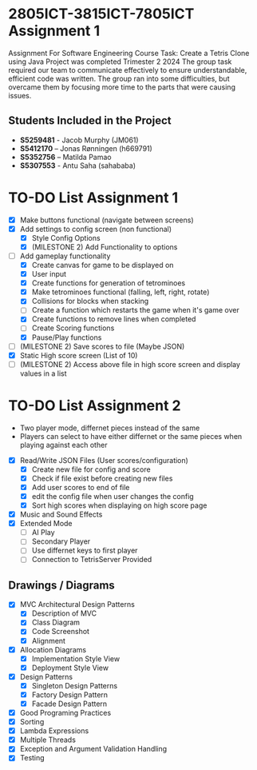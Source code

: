 # 2805ICT-3815ICT-7805ICT Assignment 1
Assignment For Software Engineering Course
Task: Create a Tetris Clone using Java
Project was completed Trimester 2 2024
The group task required our team to communicate effectively to ensure understandable, efficient code was written.
The group ran into some difficulties, but overcame them by focusing more time to the parts that were causing issues.

## Students Included in the Project

 - **S5259481** - Jacob Murphy (JM061)
 - **S5412170** – Jonas Rønningen (h669791)
 - **S5352756** – Matilda Pamao 
 - **S5307553** - Antu Saha (sahababa)


# TO-DO List Assignment 1
- [x] Make buttons functional (navigate between screens)
- [x] Add settings to config screen (non functional)
  - [x] Style Config Options
  - [x] (MILESTONE 2) Add Functionality to options 
- [ ] Add gameplay functionality
  - [x] Create canvas for game to be displayed on
  - [x] User input
  - [x] Create functions for generation of tetrominoes
  - [x] Make tetrominoes functional (falling, left, right, rotate)
  - [x] Collisions for blocks when stacking
  - [ ] Create a function which restarts the game when it's game over
  - [x] Create functions to remove lines when completed
  - [ ] Create Scoring functions
  - [x] Pause/Play functions
- [ ] (MILESTONE 2) Save scores to file (Maybe JSON)
- [x] Static High score screen (List of 10)
- [ ] (MILESTONE 2) Access above file in high score screen and display values in a list 
  
# TO-DO List Assignment 2 
- Two player mode, differnet pieces instead of the same
- Players can select to have either differnet or the same pieces when playing against each other
- [x] Read/Write JSON Files (User scores/configuration)
  - [x] Create new file for config and score
  - [x] Check if file exist before creating new files
  - [x] Add user scores to end of file
  - [x] edit the config file when user changes the config
  - [x] Sort high scores when displaying on high score page
- [x] Music and Sound Effects
- [x] Extended Mode
  - [ ]  AI Play
  - [ ]  Secondary Player
  - [ ]  Use differnet keys to first player
  - [ ]  Connection to TetrisServer Provided

## Drawings / Diagrams
- [X] MVC Architectural Design Patterns
  - [x] Description of MVC
  - [x] Class Diagram
  - [x] Code Screenshot
  - [x] Alignment
- [x] Allocation Diagrams
  - [x] Implementation Style View
  - [x] Deployment Style View
- [x] Design Patterns
  - [x]  Singleton Design Patterns
  - [x]  Factory Design Pattern
  - [x]  Facade Design Pattern
- [x]  Good Programing Practices
  - [x] Sorting
  - [x] Lambda Expressions
  - [x] Multiple Threads
  - [x] Exception and Argument Validation Handling
  - [x] Testing

